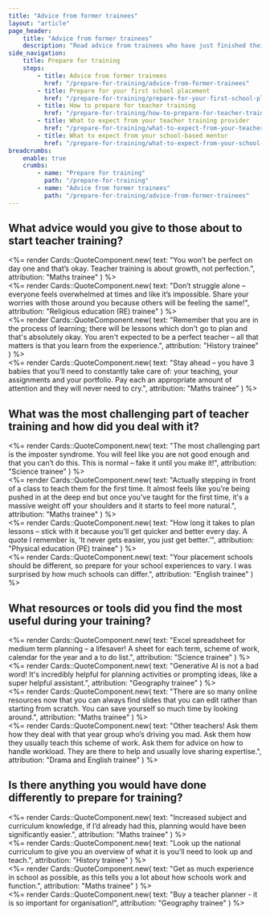 ```yaml
---
title: "Advice from former trainees"
layout: "article"
page_header:
    title: "Advice from former trainees"
    description: "Read advice from trainees who have just finished their teacher training."
side_navigation:
    title: Prepare for training
    steps:
        - title: Advice from former trainees
          href: "/prepare-for-training/advice-from-former-trainees"
        - title: Prepare for your first school placement
          href: "/prepare-for-training/prepare-for-your-first-school-placement"
        - title: How to prepare for teacher training
          href: "/prepare-for-training/how-to-prepare-for-teacher-training"
        - title: What to expect from your teacher training provider
          href: "/prepare-for-training/what-to-expect-from-your-teacher-training-provider"
        - title: What to expect from your school-based mentor
          href: "/prepare-for-training/what-to-expect-from-your-school-based-mentor"
breadcrumbs: 
    enable: true
    crumbs: 
        - name: "Prepare for training"
          path: "/prepare-for-training"
        - name: "Advice from former trainees"
          path: "/prepare-for-training/advice-from-former-trainees"
---
```


## What advice would you give to those about to start teacher training?

<div class="govuk-grid-row govuk-!-margin-bottom-6">
  <div class="govuk-grid-column-one-half">
    <%= render Cards::QuoteComponent.new(
        text: "You won’t be perfect on day one and that’s okay. Teacher training is about growth, not perfection.",
        attribution: "Maths trainee"
    ) %>
  </div>
  <div class="govuk-grid-column-one-half">
    <%= render Cards::QuoteComponent.new(
        text: "Don’t struggle alone – everyone feels overwhelmed at times and like it’s impossible. Share your worries with those around you because others will be feeling the same!",
        attribution: "Religious education (RE) trainee"
    ) %>
  </div>
</div>

<div class="govuk-grid-row govuk-!-margin-bottom-6">
  <div class="govuk-grid-column-one-half">
    <%= render Cards::QuoteComponent.new(
        text: "Remember that you are in the process of learning; there will be lessons which don't go to plan and that's absolutely okay. You aren't expected to be a perfect teacher – all that matters is that you learn from the experience.",
        attribution: "History trainee"
    ) %>
  </div>
  <div class="govuk-grid-column-one-half">
    <%= render Cards::QuoteComponent.new(
        text: "Stay ahead – you have 3 babies that you’ll need to constantly take care of: your teaching, your assignments and your portfolio. Pay each an appropriate amount of attention and they will never need to cry.",
        attribution: "Maths trainee"
    ) %>
  </div>
</div>

## What was the most challenging part of teacher training and how did you deal with it?

<div class="govuk-grid-row govuk-!-margin-bottom-6">
  <div class="govuk-grid-column-one-half">
    <%= render Cards::QuoteComponent.new(
        text: "The most challenging part is the imposter syndrome. You will feel like you are not good enough and that you can’t do this. This is normal – fake it until you make it!",
        attribution: "Science trainee"
    ) %>
  </div>
  <div class="govuk-grid-column-one-half">
    <%= render Cards::QuoteComponent.new(
        text: "Actually stepping in front of a class to teach them for the first time. It almost feels like you're being pushed in at the deep end but once you've taught for the first time, it's a massive weight off your shoulders and it starts to feel more natural.",
        attribution: "Maths trainee"
    ) %>
  </div>
</div>

<div class="govuk-grid-row govuk-!-margin-bottom-6">
  <div class="govuk-grid-column-one-half">
    <%= render Cards::QuoteComponent.new(
        text: "How long it takes to plan lessons – stick with it because you'll get quicker and better every day. A quote I remember is, ‘It never gets easier, you just get better.’",
        attribution: "Physical education (PE) trainee"
    ) %>
  </div>
  <div class="govuk-grid-column-one-half">
    <%= render Cards::QuoteComponent.new(
        text: "Your placement schools should be different, so prepare for your school experiences to vary. I was surprised by how much schools can differ.",
        attribution: "English trainee"
    ) %>
  </div>
</div>

## What resources or tools did you find the most useful during your training?

<div class="govuk-grid-row govuk-!-margin-bottom-6">
  <div class="govuk-grid-column-one-half">
    <%= render Cards::QuoteComponent.new(
        text: "Excel spreadsheet for medium term planning – a lifesaver! A sheet for each term, scheme of work, calendar for the year and a to do list.",
        attribution: "Science trainee"
    ) %>
  </div>
  <div class="govuk-grid-column-one-half">
    <%= render Cards::QuoteComponent.new(
        text: "Generative AI is not a bad word! It's incredibly helpful for planning activities or prompting ideas, like a super helpful assistant.",
        attribution: "Geography trainee"
    ) %>
  </div>
</div>

<div class="govuk-grid-row govuk-!-margin-bottom-6">
  <div class="govuk-grid-column-one-half">
    <%= render Cards::QuoteComponent.new(
        text: "There are so many online resources now that you can always find slides that you can edit rather than starting from scratch. You can save yourself so much time by looking around.",
        attribution: "Maths trainee"
    ) %>
  </div>
  <div class="govuk-grid-column-one-half">
    <%= render Cards::QuoteComponent.new(
        text: "Other teachers! Ask them how they deal with that year group who’s driving you mad. Ask them how they usually teach this scheme of work. Ask them for advice on how to handle workload. They are there to help and usually love sharing expertise.",
        attribution: "Drama and English trainee"
    ) %>
  </div>
</div>

## Is there anything you would have done differently to prepare for training?


<div class="govuk-grid-row govuk-!-margin-bottom-6">
  <div class="govuk-grid-column-one-half">
    <%= render Cards::QuoteComponent.new(
        text: "Increased subject and curriculum knowledge, if I’d already had this, planning would have been significantly easier.",
        attribution: "Maths trainee"
    ) %>
  </div>
  <div class="govuk-grid-column-one-half">
    <%= render Cards::QuoteComponent.new(
        text: "Look up the national curriculum to give you an overview of what it is you’ll need to look up and teach.",
        attribution: "History trainee"
    ) %>
  </div>
</div>

<div class="govuk-grid-row">
  <div class="govuk-grid-column-one-half">
    <%= render Cards::QuoteComponent.new(
        text: "Get as much experience in school as possible, as this tells you a lot about how schools work and function.",
        attribution: "Maths trainee"
    ) %>
  </div>
  <div class="govuk-grid-column-one-half">
    <%= render Cards::QuoteComponent.new(
        text: "Buy a teacher planner - it is so important for organisation!",
        attribution: "Geography trainee"
    ) %>
  </div>
</div>
